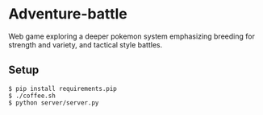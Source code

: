 # Adventure-battle


Web game exploring a deeper pokemon system emphasizing breeding for strength and variety, and tactical style battles.


## Setup

```
$ pip install requirements.pip
$ ./coffee.sh
$ python server/server.py
```
